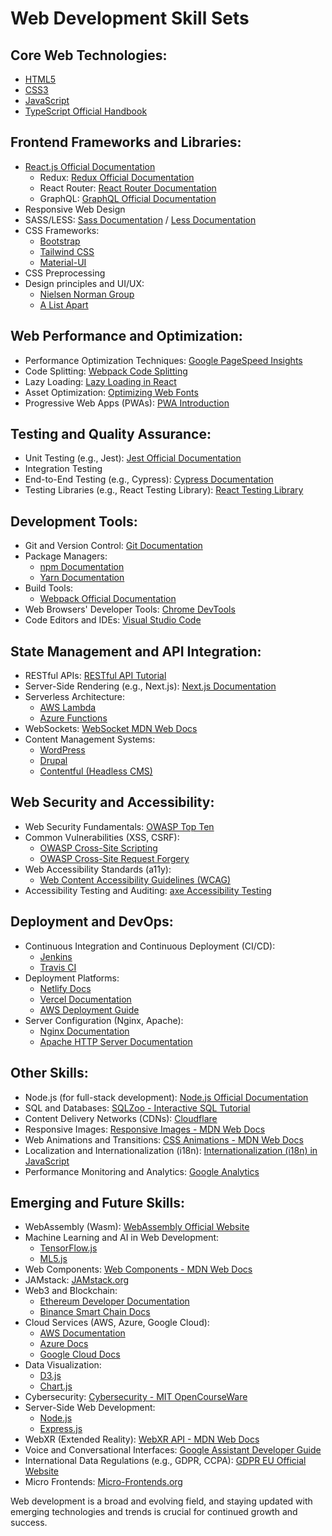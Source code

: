 # Web Development Skill Sets

## Core Web Technologies:
- [HTML5](https://developer.mozilla.org/en-US/docs/Web/HTML)
- [CSS3](https://developer.mozilla.org/en-US/docs/Web/CSS)
- [JavaScript](https://developer.mozilla.org/en-US/docs/Web/JavaScript)
- [TypeScript Official Handbook](https://www.typescriptlang.org/docs/)

## Frontend Frameworks and Libraries:
- [React.js Official Documentation](https://reactjs.org/docs/getting-started.html)
  - Redux: [Redux Official Documentation](https://redux.js.org/introduction/getting-started)
  - React Router: [React Router Documentation](https://reactrouter.com/web/guides/quick-start)
  - GraphQL: [GraphQL Official Documentation](https://graphql.org/learn/)
- Responsive Web Design
- SASS/LESS: [Sass Documentation](https://sass-lang.com/documentation) / [Less Documentation](http://lesscss.org/)
- CSS Frameworks:
  - [Bootstrap](https://getbootstrap.com/)
  - [Tailwind CSS](https://tailwindcss.com/docs)
  - [Material-UI](https://material-ui.com/getting-started/installation)
- CSS Preprocessing
- Design principles and UI/UX:
  - [Nielsen Norman Group](https://www.nngroup.com/)
  - [A List Apart](https://alistapart.com/)

## Web Performance and Optimization:
- Performance Optimization Techniques: [Google PageSpeed Insights](https://developers.google.com/speed/pagespeed/insights)
- Code Splitting: [Webpack Code Splitting](https://webpack.js.org/guides/code-splitting/)
- Lazy Loading: [Lazy Loading in React](https://reactjs.org/docs/code-splitting.html)
- Asset Optimization: [Optimizing Web Fonts](https://developers.google.com/web/fundamentals/performance/optimizing-content-efficiency/webfont-optimization)
- Progressive Web Apps (PWAs): [PWA Introduction](https://web.dev/progressive-web-apps/)

## Testing and Quality Assurance:
- Unit Testing (e.g., Jest): [Jest Official Documentation](https://jestjs.io/docs/en/getting-started)
- Integration Testing
- End-to-End Testing (e.g., Cypress): [Cypress Documentation](https://docs.cypress.io/guides/overview/why-cypress.html)
- Testing Libraries (e.g., React Testing Library): [React Testing Library](https://testing-library.com/docs/)

## Development Tools:
- Git and Version Control: [Git Documentation](https://git-scm.com/doc)
- Package Managers:
  - [npm Documentation](https://docs.npmjs.com/)
  - [Yarn Documentation](https://classic.yarnpkg.com/en/docs)
- Build Tools:
  - [Webpack Official Documentation](https://webpack.js.org/concepts/)
- Web Browsers' Developer Tools: [Chrome DevTools](https://developers.google.com/web/tools/chrome-devtools)
- Code Editors and IDEs: [Visual Studio Code](https://code.visualstudio.com/docs)

## State Management and API Integration:
- RESTful APIs: [RESTful API Tutorial](https://restfulapi.net/)
- Server-Side Rendering (e.g., Next.js): [Next.js Documentation](https://nextjs.org/docs)
- Serverless Architecture:
  - [AWS Lambda](https://aws.amazon.com/lambda/)
  - [Azure Functions](https://azure.microsoft.com/en-us/services/functions/)
- WebSockets: [WebSocket MDN Web Docs](https://developer.mozilla.org/en-US/docs/Web/API/WebSocket)
- Content Management Systems:
  - [WordPress](https://wordpress.org/)
  - [Drupal](https://www.drupal.org/)
  - [Contentful (Headless CMS)](https://www.contentful.com/)

## Web Security and Accessibility:
- Web Security Fundamentals: [OWASP Top Ten](https://owasp.org/www-project-top-ten/)
- Common Vulnerabilities (XSS, CSRF):
  - [OWASP Cross-Site Scripting](https://owasp.org/www-community/attacks/xss/)
  - [OWASP Cross-Site Request Forgery](https://owasp.org/www-community/attacks/csrf)
- Web Accessibility Standards (a11y):
  - [Web Content Accessibility Guidelines (WCAG)](https://www.w3.org/WAI/standards-guidelines/wcag/)
- Accessibility Testing and Auditing: [axe Accessibility Testing](https://www.deque.com/axe/)

## Deployment and DevOps:
- Continuous Integration and Continuous Deployment (CI/CD):
  - [Jenkins](https://www.jenkins.io/)
  - [Travis CI](https://travis-ci.com/)
- Deployment Platforms:
  - [Netlify Docs](https://docs.netlify.com/)
  - [Vercel Documentation](https://vercel.com/docs/)
  - [AWS Deployment Guide](https://aws.amazon.com/getting-started/hands-on/deploy-app/)
- Server Configuration (Nginx, Apache):
  - [Nginx Documentation](https://nginx.org/en/docs/)
  - [Apache HTTP Server Documentation](https://httpd.apache.org/docs/)

## Other Skills:
- Node.js (for full-stack development): [Node.js Official Documentation](https://nodejs.org/docs/)
- SQL and Databases: [SQLZoo - Interactive SQL Tutorial](https://sqlzoo.net/)
- Content Delivery Networks (CDNs): [Cloudflare](https://www.cloudflare.com/learning/cdn/what-is-a-cdn/)
- Responsive Images: [Responsive Images - MDN Web Docs](https://developer.mozilla.org/en-US/docs/Learn/HTML/Multimedia_and_embedding/Responsive_images)
- Web Animations and Transitions: [CSS Animations - MDN Web Docs](https://developer.mozilla.org/en-US/docs/Web/CSS/CSS_Animations)
- Localization and Internationalization (i18n): [Internationalization (i18n) in JavaScript](https://flaviocopes.com/javascript-internationalization/)
- Performance Monitoring and Analytics: [Google Analytics](https://analytics.google.com/analytics/web/)

## Emerging and Future Skills:
- WebAssembly (Wasm): [WebAssembly Official Website](https://webassembly.org/)
- Machine Learning and AI in Web Development:
  - [TensorFlow.js](https://www.tensorflow.org/js)
  - [ML5.js](https://ml5js.org/)
- Web Components: [Web Components - MDN Web Docs](https://developer.mozilla.org/en-US/docs/Web/Web_Components)
- JAMstack: [JAMstack.org](https://jamstack.org/)
- Web3 and Blockchain:
  - [Ethereum Developer Documentation](https://ethereum.org/developers/)
  - [Binance Smart Chain Docs](https://docs.binance.org/)
- Cloud Services (AWS, Azure, Google Cloud):
  - [AWS Documentation](https://aws.amazon.com/documentation/)
  - [Azure Docs](https://docs.microsoft.com/en-us/azure/)
  - [Google Cloud Docs](https://cloud.google.com/docs)
- Data Visualization:
  - [D3.js](https://d3js.org/)
  - [Chart.js](https://www.chartjs.org/docs/latest/)
- Cybersecurity: [Cybersecurity - MIT OpenCourseWare](https://ocw.mit.edu/courses/electrical-engineering-and-computer-science/6-857-network-and-computer-security-fall-2014/index.htm)
- Server-Side Web Development:
  - [Node.js](https://nodejs.org/docs/)
  - [Express.js](https://expressjs.com/)
- WebXR (Extended Reality): [WebXR API - MDN Web Docs](https://developer.mozilla.org/en-US/docs/Web/API/WebXR_Device_API)
- Voice and Conversational Interfaces: [Google Assistant Developer Guide](https://developers.google.com/assistant)
- International Data Regulations (e.g., GDPR, CCPA): [GDPR EU Official Website](https://gdpr.eu/)
- Micro Frontends: [Micro-Frontends.org](https://micro-frontends.org/)

Web development is a broad and evolving field, and staying updated with emerging technologies and trends is crucial for continued growth and success.
